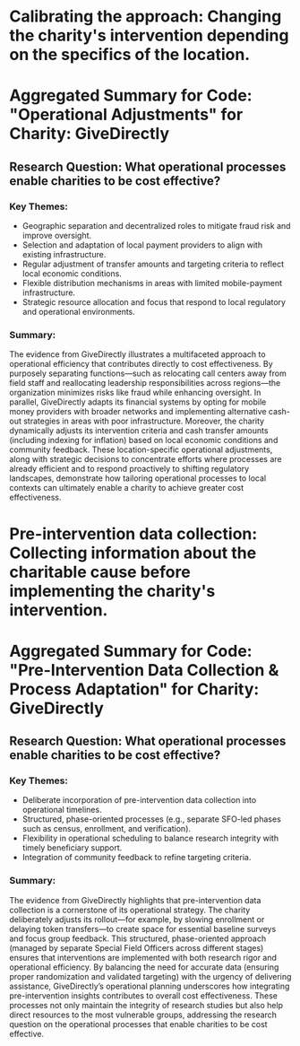 # Calibrating the approach: Changing the charity's intervention depending on the specifics of the location.
# Aggregated Summary for Code: "Operational Adjustments" for Charity: GiveDirectly

## Research Question: What operational processes enable charities to be cost effective?

### Key Themes:
- Geographic separation and decentralized roles to mitigate fraud risk and improve oversight.
- Selection and adaptation of local payment providers to align with existing infrastructure.
- Regular adjustment of transfer amounts and targeting criteria to reflect local economic conditions.
- Flexible distribution mechanisms in areas with limited mobile-payment infrastructure.
- Strategic resource allocation and focus that respond to local regulatory and operational environments.

### Summary:
The evidence from GiveDirectly illustrates a multifaceted approach to operational efficiency that contributes directly to cost effectiveness. By purposely separating functions—such as relocating call centers away from field staff and reallocating leadership responsibilities across regions—the organization minimizes risks like fraud while enhancing oversight. In parallel, GiveDirectly adapts its financial systems by opting for mobile money providers with broader networks and implementing alternative cash-out strategies in areas with poor infrastructure. Moreover, the charity dynamically adjusts its intervention criteria and cash transfer amounts (including indexing for inflation) based on local economic conditions and community feedback. These location-specific operational adjustments, along with strategic decisions to concentrate efforts where processes are already efficient and to respond proactively to shifting regulatory landscapes, demonstrate how tailoring operational processes to local contexts can ultimately enable a charity to achieve greater cost effectiveness.

# Pre-intervention data collection: Collecting information about the charitable cause before implementing the charity's intervention.
# Aggregated Summary for Code: "Pre-Intervention Data Collection & Process Adaptation" for Charity: GiveDirectly

## Research Question: What operational processes enable charities to be cost effective?

### Key Themes:
- Deliberate incorporation of pre-intervention data collection into operational timelines.
- Structured, phase-oriented processes (e.g., separate SFO-led phases such as census, enrollment, and verification).
- Flexibility in operational scheduling to balance research integrity with timely beneficiary support.
- Integration of community feedback to refine targeting criteria.

### Summary:
The evidence from GiveDirectly highlights that pre-intervention data collection is a cornerstone of its operational strategy. The charity deliberately adjusts its rollout—for example, by slowing enrollment or delaying token transfers—to create space for essential baseline surveys and focus group feedback. This structured, phase-oriented approach (managed by separate Special Field Officers across different stages) ensures that interventions are implemented with both research rigor and operational efficiency. By balancing the need for accurate data (ensuring proper randomization and validated targeting) with the urgency of delivering assistance, GiveDirectly’s operational planning underscores how integrating pre-intervention insights contributes to overall cost effectiveness. These processes not only maintain the integrity of research studies but also help direct resources to the most vulnerable groups, addressing the research question on the operational processes that enable charities to be cost effective.